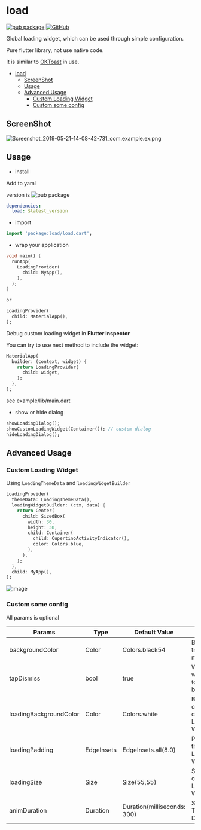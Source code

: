 # load

[![pub package](https://img.shields.io/pub/v/load.svg)](https://pub.dartlang.org/packages/load) [![GitHub](https://img.shields.io/github/license/Caijinglong/flutter_load_widget.svg)](https://github.com/caijinglong/flutter_load_widget)

Global loading widget, which can be used through simple configuration.

Pure flutter library, not use native code.

It is similar to [OKToast](https://pub.dev/packages/oktoast) in use.

- [load](#load)
  - [ScreenShot](#screenshot)
  - [Usage](#usage)
  - [Advanced Usage](#advanced-usage)
    - [Custom Loading Widget](#custom-loading-widget)
    - [Custom some config](#custom-some-config)

## ScreenShot

![Screenshot_2019-05-21-14-08-42-731_com.example.ex.png](https://cdn.jsdelivr.net/gh/kikt-blog/image/img/Screenshot_2019-05-21-14-08-42-731_com.example.ex.png)

## Usage

- install

Add to yaml

version is ![pub package](https://img.shields.io/pub/v/load.svg)

```yaml
dependencies:
  load: $latest_version
```

- import

```dart
import 'package:load/load.dart';
```

- wrap your application

```dart
void main() {
  runApp(
    LoadingProvider(
      child: MyApp(),
    ),
  );
}

or

LoadingProvider(
  child: MaterialApp(),
);
```

Debug custom loading widget in **Flutter inspector**

You can try to use next method to include the widget:

```dart
MaterialApp(
  builder: (context, widget) {
    return LoadingProvider(
      child: widget,
    );
  },
);
```

see example/lib/main.dart

- show or hide dialog

```dart
showLoadingDialog();
showCustomLoadingWidget(Container()); // custom dialog
hideLoadingDialog();
```

## Advanced Usage

### Custom Loading Widget

Using `LoadingThemeData` and `loadingWidgetBuilder`

```dart
LoadingProvider(
  themeData: LoadingThemeData(),
  loadingWidgetBuilder: (ctx, data) {
    return Center(
      child: SizedBox(
        width: 30,
        height: 30,
        child: Container(
          child: CupertinoActivityIndicator(),
          color: Colors.blue,
        ),
      ),
    );
  },
  child: MyApp(),
);
```

![image](https://i.loli.net/2019/05/21/5ce3acaed3a8d92031.png)

### Custom some config

All params is optional

| Params                 | Type       | Default Value               | Desc                                           |
| ---------------------- | ---------- | --------------------------- | ---------------------------------------------- |
| backgroundColor        | Color      | Colors.black54              | Background transparent mask                    |
| tapDismiss             | bool       | true                        | Will it close when touching the background?    |
| loadingBackgroundColor | Color      | Colors.white                | Background color for the center Loading Widget |
| loadingPadding         | EdgeInsets | EdgeInsets.all(8.0)         | Padding for the center Loading Widget          |
| loadingSize            | Size       | Size(55,55)                 | Size for the center Loading Widget             |
| animDuration           | Duration   | Duration(milliseconds: 300) | Show/Hide Time Duration                        |
